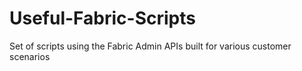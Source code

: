 # Useful-Fabric-Scripts
Set of scripts using the Fabric Admin APIs built for various customer scenarios
